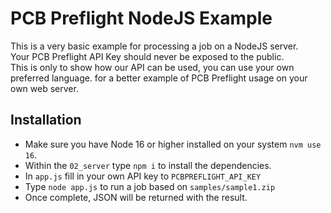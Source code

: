 # PCB Preflight NodeJS Example
This is a very basic example for processing a job on a NodeJS server.  
Your PCB Preflight API Key should never be exposed to the public.  
This is only to show how our API can be used, you can use your own preferred language.
for a better example of PCB Preflight usage on your own web server.

## Installation
* Make sure you have Node 16 or higher installed on your system `nvm use 16`.
* Within the `02_server` type `npm i` to install the dependencies.
* In `app.js` fill in your own API key to `PCBPREFLIGHT_API_KEY`
* Type `node app.js` to run a job based on `samples/sample1.zip`
* Once complete, JSON will be returned with the result.
